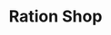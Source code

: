 ---
title: "Ration Shop"
url: /cherthala/ration-shop-kadakkarapally-thaikal-road/
shop: convenience
---